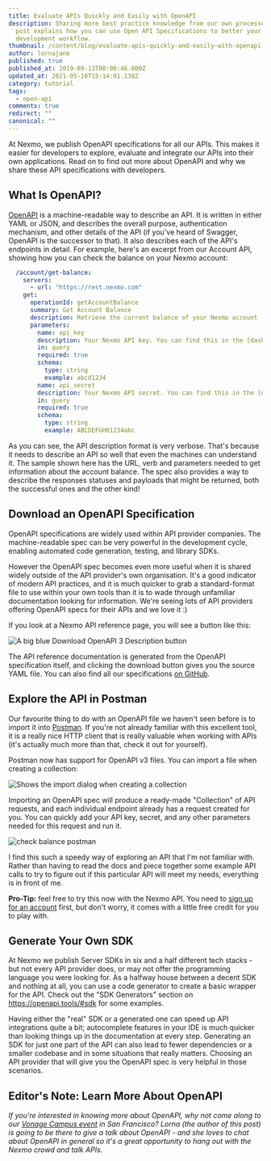 ```yaml
---
title: Evaluate APIs Quickly and Easily with OpenAPI
description: Sharing more best practice knowledge from our own processes, this
  post explains how you can use Open API Specifications to better your
  development workflow.
thumbnail: /content/blog/evaluate-apis-quickly-and-easily-with-openapi-dr/OpenAPI-Specification_1200x600.jpg
author: lornajane
published: true
published_at: 2019-09-13T08:00:46.000Z
updated_at: 2021-05-10T15:14:01.138Z
category: tutorial
tags:
  - open-api
comments: true
redirect: ""
canonical: ""
---
```

At Nexmo, we publish OpenAPI specifications for all our APIs. This makes it easier for developers to explore, evaluate and integrate our APIs into their own applications. Read on to find out more about OpenAPI and why we share these API specifications with developers.

## What Is OpenAPI?

[OpenAPI](https://openapis.org) is a machine-readable way to describe an API. It is written in either YAML or JSON, and describes the overall purpose, authentication mechanism, and other details of the API (if you've heard of Swagger, OpenAPI is the successor to that). It also describes each of the API's endpoints in detail. For example, here's an excerpt from our Account API, showing how you can check the balance on your Nexmo account:

```yaml
  /account/get-balance:
    servers:
      - url: "https://rest.nexmo.com"
    get:
      operationId: getAccountBalance
      summary: Get Account Balance
      description: Retrieve the current balance of your Nexmo account
      parameters:
        name: api_key
        description: Your Nexmo API key. You can find this in the [dashboard](https://dashboard.nexmo.com)
        in: query
        required: true
        schema:
          type: string
          example: abcd1234
        name: api_secret
        description: Your Nexmo API secret. You can find this in the [dashboard](https://dashboard.nexmo.com)
        in: query
        required: true
        schema:
          type: string
          example: ABCDEFGH01234abc
```

As you can see, the API description format is very verbose. That's because it needs to describe an API so well that even the machines can understand it. The sample shown here has the URL, verb and parameters needed to get information about the account balance. The spec also provides a way to describe the responses statuses and payloads that might be returned, both the successful ones and the other kind!

## Download an OpenAPI Specification

OpenAPI specifications are widely used within API provider companies. The machine-readable spec can be very powerful in the development cycle, enabling automated code generation, testing, and library SDKs.

However the OpenAPI spec becomes even more useful when it is shared widely outside of the API provider's own organisation. It's a good indicator of modern API practices, and it is much quicker to grab a standard-format file to use within your own tools than it is to wade through unfamiliar documentation looking for information. We're seeing lots of API providers offering OpenAPI specs for their APIs and we love it :)

If you look at a Nexmo API reference page, you will see a button like this:

![A big blue Download OpenAPI 3 Description button](/content/blog/evaluate-apis-quickly-and-easily-with-openapi/download-oas.png "A big blue Download OpenAPI 3 Description button")

The API reference documentation is generated from the OpenAPI specification itself, and clicking the download button gives you the source YAML file. You can also find all our specifications [on GitHub](https://github.com/nexmo/api-specification).

## Explore the API in Postman

Our favourite thing to do with an OpenAPI file we haven't seen before is to import it into [Postman](https://www.getpostman.com/). If you're not already familiar with this excellent tool, it is a really nice HTTP client that is really valuable when working with APIs (it's actually much more than that, check it out for yourself).

Postman now has support for OpenAPI v3 files. You can import a file when creating a collection:

![Shows the import dialog when creating a collection](/content/blog/evaluate-apis-quickly-and-easily-with-openapi/import-postman.png "Shows the import dialog when creating a collection")

Importing an OpenAPI spec will produce a ready-made "Collection" of API requests, and each individual endpoint already has a request created for you. You can quickly add your API key, secret, and any other parameters needed for this request and run it.

![check balance postman](/content/blog/evaluate-apis-quickly-and-easily-with-openapi/check-balance-postman.png "check balance postman")

I find this such a speedy way of exploring an API that I'm not familiar with. Rather than having to read the docs and piece together some example API calls to try to figure out if this particular API will meet my needs, everything is in front of me.

**Pro-Tip:** feel free to try this now with the Nexmo API. You need to [sign up for an account](https://dashboard.nexmo.com/sign-up) first, but don't worry, it comes with a little free credit for you to play with.

## Generate Your Own SDK

At Nexmo we publish Server SDKs in six and a half different tech stacks - but not every API provider does, or may not offer the programming language you were looking for. As a halfway house between a decent SDK and nothing at all, you can use a code generator to create a basic wrapper for the API. Check out the "SDK Generators" section on <https://openapi.tools/#sdk> for some examples.

Having either the "real" SDK or a generated one can speed up API integrations quite a bit; autocomplete features in your IDE is much quicker than looking things up in the documentation at every step. Generating an SDK for just one part of the API can also lead to fewer dependencies or a smaller codebase and in some situations that really matters. Choosing an API provider that will give you the OpenAPI spec is very helpful in those scenarios.

## Editor's Note: Learn More About OpenAPI

<em>If you're interested in knowing more about OpenAPI, why not come along to our [Vonage Campus event](https://www.vonage.com/campus/#developers) in San Francisco? Lorna (the author of this post) is going to be there to give a talk about OpenAPI - and she loves to chat about OpenAPI in general so it's a great opportunity to hang out with the Nexmo crowd and talk APIs.</em>